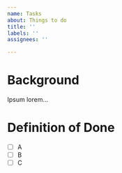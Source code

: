```yaml
---
name: Tasks
about: Things to do
title: ''
labels: ''
assignees: ''

---
```


# Background

Ipsum lorem...

# Definition of Done

- [ ] A
- [ ] B
- [ ] C
